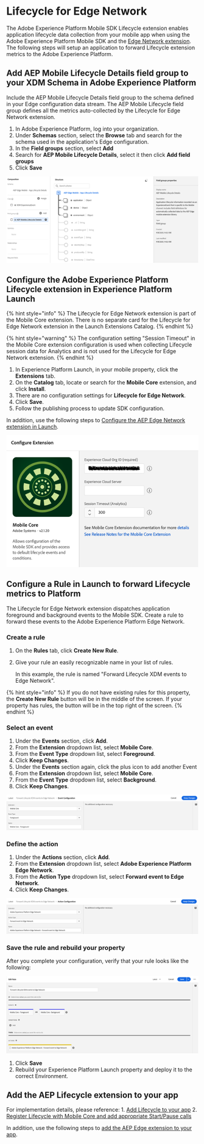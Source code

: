 # Lifecycle for Edge Network

The Adobe Experience Platform Mobile SDK Lifecycle extension enables application lifecycle data collection from your mobile app when using the Adobe Experience Platform Mobile SDK and the [Edge Network extension](../experience-platform-extension/). The following steps will setup an application to forward Lifecycle extension metrics to the Adobe Experience Platform.

## Add AEP Mobile Lifecycle Details field group to your XDM Schema in Adobe Experience Platform

Include the AEP Mobile Lifecycle Details field group to the schema defined in your Edge configuration data stream. The AEP Mobile Lifecycle field group defines all the metrics auto-collected by the Lifecycle for Edge Network extension.

1. In Adobe Experience Platform, log into your organization.
2. Under **Schemas** section, select the **Browse** tab and search for the schema used in the application's Edge configuration.
3. In the **Field groups** section, select **Add**
4. Search for **AEP Mobile Lifecycle Details**, select it then click **Add field groups**
5. Click **Save**

![](../../.gitbook/assets/xdm-schema-add-mobile-lifecycle-details.png)

## Configure the Adobe Experience Platform Lifecycle extension in Experience Platform Launch

{% hint style="info" %}
The Lifecycle for Edge Network extension is part of the Mobile Core extension. There is no separate card for the Lifecycle for Edge Network extension in the Launch Extensions Catalog.
{% endhint %}

{% hint style="warning" %}
The configuration setting "Session Timeout" in the Mobile Core extension configuration is used when collecting Lifecycle session data for Analytics and is not used for the Lifecycle for Edge Network extension.
{% endhint %}

1. In Experience Platform Launch, in your mobile property, click the **Extensions** tab.
2. On the **Catalog** tab, locate or search for the **Mobile Core** extension, and click **Install**.
3. There are no configuration settings for **Lifecycle for Edge Network**.
4. Click **Save**.
5. Follow the publishing process to update SDK configuration.

In addition, use the following steps to [Configure the AEP Edge Network extension in Launch](https://aep-sdks.gitbook.io/docs/foundation-extensions/experience-platform-extension#configure-the-edge-network-extension-in-launch).

![AEP Mobile Core extension configuration](../../.gitbook/assets/mobile-core-launch-configuration.png)

## Configure a Rule in Launch to forward Lifecycle metrics to Platform

The Lifecycle for Edge Network extension dispatches application foreground and background events to the Mobile SDK. Create a rule to forward these events to the Adobe Experience Platform Edge Network.

### Create a rule

1. On the **Rules** tab, click **Create New Rule**.
2. Give your rule an easily recognizable name in your list of rules.

   In this example, the rule is named "Forward Lifecycle XDM events to Edge Network".

{% hint style="info" %}
If you do not have existing rules for this property, the **Create New Rule** button will be in the middle of the screen. If your property has rules, the button will be in the top right of the screen.
{% endhint %}

### Select an event

1. Under the **Events** section, click **Add**.
2. From the **Extension** dropdown list, select **Mobile Core**.
3. From the **Event Type** dropdown list, select **Foreground**.
4. Click **Keep Changes**.
5. Under the **Events** section again, click the plus icon to add another Event
6. From the **Extension** dropdown list, select **Mobile Core**.
7. From the **Event Type** dropdown list, select **Background**.
8. Click **Keep Changes**.

![](../../.gitbook/assets/setevent-foreground-background.png)

### Define the action

1. Under the **Actions** section, click **Add**.
2. From the **Extension** dropdown list, select **Adobe Experience Platform Edge Network**.
3. From the **Action Type** dropdown list, select **Forward event to Edge Network**.
4. Click **Keep Changes**.

![](../../.gitbook/assets/setaction-forward-to-edge-network.png)

### Save the rule and rebuild your property

After you complete your configuration, verify that your rule looks like the following:

![](../../.gitbook/assets/rulecomplete-forward-lifecycle-to-edge-network.png)

1. Click **Save**
2. Rebuild your Experience Platform Launch property and deploy it to the correct Environment.

## Add the AEP Lifecycle extension to your app

For implementation details, please reference: 1. [Add Lifecycle to your app](https://aep-sdks.gitbook.io/docs/foundation-extensions/mobile-core/lifecycle#add-lifecycle-to-your-app) 2. [Register Lifecycle with Mobile Core and add appropriate Start/Pause calls](https://aep-sdks.gitbook.io/docs/foundation-extensions/mobile-core/lifecycle#register-lifecycle-with-mobile-core-and-add-appropriate-start-pause-calls)

In addition, use the following steps to [add the AEP Edge extension to your app](https://aep-sdks.gitbook.io/docs/foundation-extensions/experience-platform-extension#add-the-aep-edge-extension-to-your-app).

